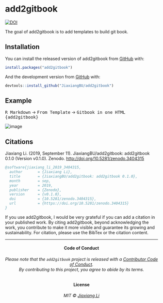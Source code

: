 
<!-- README.md is generated from README.Rmd. Please edit that file -->

# add2gitbook

<!-- badges: start -->

[![DOI](https://zenodo.org/badge/189961555.svg)](https://zenodo.org/badge/latestdoi/189961555)
<!-- badges: end -->

The goal of add2gitbook is to add templates to build git book.

## Installation

You can install the released version of add2gitbook from
[GitHub](https://github.com/JiaxiangBU/add2gitbook) with:

``` r
install.packages("add2gitbook")
```

And the development version from [GitHub](https://github.com/) with:

``` r
devtools::install_github("JiaxiangBU/add2gitbook")
```

## Example

<kbd>R Markdown</kbd> -\> <kbd>From Template</kbd> -\> <kbd>Gitbook in
one HTML {add2gitbook}</kbd>

![image](https://user-images.githubusercontent.com/15884785/58787257-06097480-861c-11e9-9a36-cfdf7bd5a5fb.png)

## Citations

Jiaxiang Li. (2019, September 11). JiaxiangBU/add2gitbook: add2gitbook
0.1.0 (Version v0.1.0). Zenodo. <http://doi.org/10.5281/zenodo.3404315>

``` bibtex
@software{jiaxiang_li_2019_3404315,
  author       = {Jiaxiang Li},
  title        = {JiaxiangBU/add2gitbook: add2gitbook 0.1.0},
  month        = sep,
  year         = 2019,
  publisher    = {Zenodo},
  version      = {v0.1.0},
  doi          = {10.5281/zenodo.3404315},
  url          = {https://doi.org/10.5281/zenodo.3404315}
}
```

If you use add2gitbook, I would be very grateful if you can add a
citation in your published work. By citing add2gitbook, beyond
acknowledging the work, you contribute to make it more visible and
guarantee its growing and sustainability. For citation, please use the
BibTex or the citation content.

-----

<h4 align="center">

**Code of Conduct**

</h4>

<h6 align="center">

Please note that the `add2gitbook` project is released with a
[Contributor Code of
Conduct](https://github.com/JiaxiangBU/add2gitbook/blob/master/CODE_OF_CONDUCT.md).<br>By
contributing to this project, you agree to abide by its terms.

</h6>

<h4 align="center">

**License**

</h4>

<h6 align="center">

MIT © [Jiaxiang
Li](https://github.com/JiaxiangBU/add2gitbook/blob/master/LICENSE.md)

</h6>

